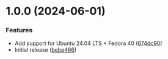 # 1.0.0 (2024-06-01)


### Features

* Add support for Ubuntu 24.04 LTS + Fedora 40 ([674dc90](https://github.com/de-it-krachten/ansible-role-windows_adserver/commit/674dc90cc9cad5cde5256e49c5c17fec3f3bfac4))
* Initial release ([bebe466](https://github.com/de-it-krachten/ansible-role-windows_adserver/commit/bebe46665615f395c0a0b538f8ff3c2106c73bb0))
